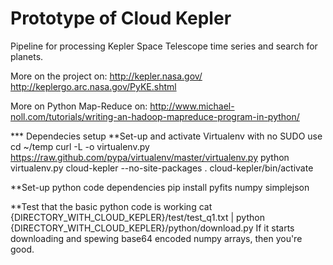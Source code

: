 Prototype of Cloud Kepler
=========================
Pipeline for processing Kepler Space Telescope time series and search
for planets.

More on the project on:
http://kepler.nasa.gov/
http://keplergo.arc.nasa.gov/PyKE.shtml

More on Python Map-Reduce on:
http://www.michael-noll.com/tutorials/writing-an-hadoop-mapreduce-program-in-python/



*** Dependecies setup
**Set-up and activate Virtualenv with no SUDO use
cd ~/temp
curl -L -o virtualenv.py https://raw.github.com/pypa/virtualenv/master/virtualenv.py
python virtualenv.py cloud-kepler --no-site-packages
. cloud-kepler/bin/activate

**Set-up python code dependencies
pip install pyfits numpy simplejson

**Test that the basic python code is working
cat {DIRECTORY_WITH_CLOUD_KEPLER}/test/test_q1.txt | python {DIRECTORY_WITH_CLOUD_KEPLER}/python/download.py
If it starts downloading and spewing base64 encoded numpy arrays, then
you're good. 
